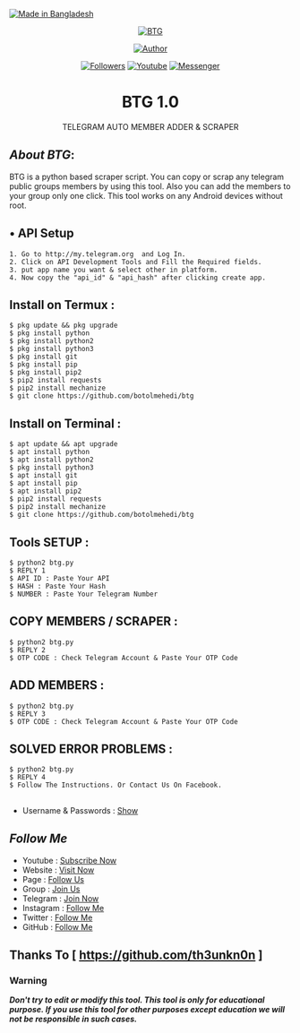 <p align="left"> 
<a href="#"><img title="Made in Bangladesh" src="https://img.shields.io/badge/MADE%20IN-BANGLADESH-green?colorA=%23ff0000&colorB=%23017e40&style=for-the-badge"></a>
</p>
<p align="center"><a href="https://github.com/botolmehedi/bind"><img title="BTG" src="https://gitlab.com/BotolBaba/btg/uploads/7c3bfd4ece63677acbc2bbc7d2dddc28/20200910_110334.jpg"></a>
<p align="center"><a href="https://github.com/botolmehedi"><img title="Author" src="https://img.shields.io/badge/Author-Botol--Baba-red.svg?style=for-the-badge&logo=github"></a></p>
<p align="center"><a href="https://github.com/botolmehedi/followers"><img title="Followers" src="https://img.shields.io/github/followers/botolmehedi?color=blue&style=flat-square"></a> <a href="https://www.youtube.com/mastertrick1"><img title="Youtube" src="https://img.shields.io/badge/YOUTUBE-%40mastertrick1-red?style=flat-square&logo=youtube"></a> <a href="https://www.facebook.com/groups/231747098048450"><img title="Messenger" src="https://img.shields.io/badge/Chat-Messenger-blue?style=flat-square&logo=messenger"></a></p>

<h1 align="center">BTG 1.0</h1>
<p align="center">      TELEGRAM AUTO MEMBER ADDER & SCRAPER </p>

## ***About BTG***:

BTG is a python based scraper script. You can copy or scrap any telegram public groups members by using this tool. Also you can add the members to your group only one click. This tool works on any Android devices without root.

## • API Setup
```
1. Go to http://my.telegram.org  and Log In.
2. Click on API Development Tools and Fill the Required fields.
3. put app name you want & select other in platform.
4. Now copy the "api_id" & "api_hash" after clicking create app.
```

## Install on Termux :
```
$ pkg update && pkg upgrade
$ pkg install python
$ pkg install python2
$ pkg install python3
$ pkg install git
$ pkg install pip
$ pkg install pip2
$ pip2 install requests
$ pip2 install mechanize
$ git clone https://github.com/botolmehedi/btg
```
## Install on Terminal :
```
$ apt update && apt upgrade
$ apt install python
$ apt install python2
$ pkg install python3
$ apt install git
$ apt install pip
$ apt install pip2
$ pip2 install requests
$ pip2 install mechanize
$ git clone https://github.com/botolmehedi/btg
```
## Tools SETUP :
```
$ python2 btg.py
$ REPLY 1
$ API ID : Paste Your API
$ HASH : Paste Your Hash
$ NUMBER : Paste Your Telegram Number
```
## COPY MEMBERS / SCRAPER :
```
$ python2 btg.py
$ REPLY 2
$ OTP CODE : Check Telegram Account & Paste Your OTP Code
```
## ADD MEMBERS :
```
$ python2 btg.py
$ REPLY 3
$ OTP CODE : Check Telegram Account & Paste Your OTP Code
```
## SOLVED ERROR PROBLEMS :
```
$ python2 btg.py
$ REPLY 4
$ Follow The Instructions. Or Contact Us On Facebook.
```
##
* Username & Passwords : [Show](https://botolmehedi.github.io/tools.html)

## ***Follow Me***

* Youtube : [Subscribe Now](https://www.youtube.com/MasterTrick1)
* Website : [Visit Now](http://www.mastertrick.design)
* Page : [Follow Us](https://www.facebook.com/TeamVVirus)
* Group : [Join Us](https://www.facebook.com/groups/231747098048450)
* Telegram : [Join Now](https://t.me/mastertrick2)
* Instagram : [Follow Me](https://www.instagram.com/MehtanOfficial)
* Twitter : [Follow Me](https://www.twitter.com/botolbaba)
* GitHub : [Follow Me](https://www.github.com/botolmehedi)

## Thanks To [ https://github.com/th3unkn0n ]

### Warning

***Don't try to edit or modify this tool. This tool is only for educational purpose. If you use this tool for other purposes except education we will not be responsible in such cases.***

